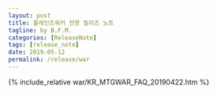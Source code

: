 ```yaml
---
layout: post
title: 플레인즈워커 전쟁 릴리즈 노트
tagline: by B.F.M.
categories: [ReleaseNote]
tags: [release_note]
date: 2019-05-12
permalink: /release/war
---
```


{% include_relative war/KR_MTGWAR_FAQ_20190422.htm %}